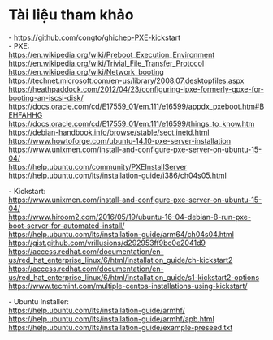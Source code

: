 # Tài liệu tham khảo

\- https://github.com/congto/ghichep-PXE-kickstart  
\- PXE:  
https://en.wikipedia.org/wiki/Preboot_Execution_Environment  
https://en.wikipedia.org/wiki/Trivial_File_Transfer_Protocol  
https://en.wikipedia.org/wiki/Network_booting  
https://technet.microsoft.com/en-us/library/2008.07.desktopfiles.aspx  
https://heathpaddock.com/2012/04/23/configuring-ipxe-formerly-gpxe-for-booting-an-iscsi-disk/  
https://docs.oracle.com/cd/E17559_01/em.111/e16599/appdx_pxeboot.htm#BEHFAHHG  
https://docs.oracle.com/cd/E17559_01/em.111/e16599/things_to_know.htm  
https://debian-handbook.info/browse/stable/sect.inetd.html  
https://www.howtoforge.com/ubuntu-14.10-pxe-server-installation  
https://www.unixmen.com/install-and-configure-pxe-server-on-ubuntu-15-04/  
https://help.ubuntu.com/community/PXEInstallServer  
https://help.ubuntu.com/lts/installation-guide/i386/ch04s05.html  

\- Kickstart:  
https://www.unixmen.com/install-and-configure-pxe-server-on-ubuntu-15-04/  
https://www.hiroom2.com/2016/05/19/ubuntu-16-04-debian-8-run-pxe-boot-server-for-automated-install/  
https://help.ubuntu.com/lts/installation-guide/arm64/ch04s04.html  
https://gist.github.com/vrillusions/d292953ff9bc0e2041d9  
https://access.redhat.com/documentation/en-us/red_hat_enterprise_linux/6/html/installation_guide/ch-kickstart2  
https://access.redhat.com/documentation/en-us/red_hat_enterprise_linux/6/html/installation_guide/s1-kickstart2-options  
https://www.tecmint.com/multiple-centos-installations-using-kickstart/  

\- Ubuntu Installer:  
https://help.ubuntu.com/lts/installation-guide/armhf/  
https://help.ubuntu.com/lts/installation-guide/armhf/apb.html  
https://help.ubuntu.com/lts/installation-guide/example-preseed.txt  


